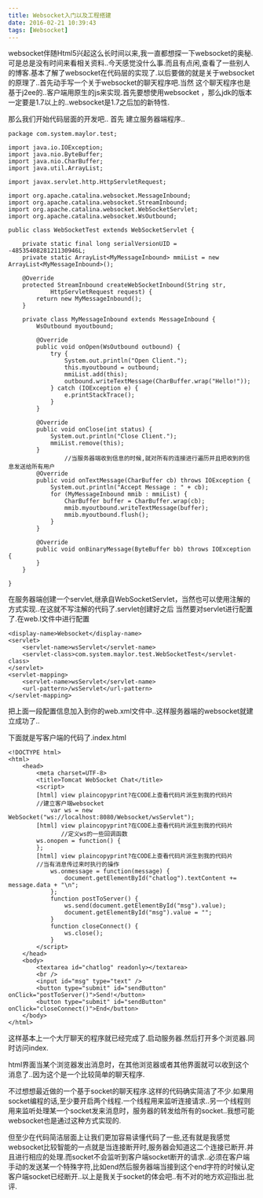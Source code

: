 ```yaml
---
title: Websocket入门以及工程搭建
date: 2016-02-21 10:39:43
tags: [Websocket]
---
```


websocket伴随Html5兴起这么长时间以来,我一直都想探一下websocket的奥秘.可是总是没有时间来看相关资料..今天感觉没什么事.而且有点闲,查看了一些别人的博客.基本了解了websocket在代码层的实现了.以后要做的就是关于websocket的原理了..首先动手写一个关于websocket的聊天程序吧.当然 这个聊天程序也是基于j2ee的..客户端用原生的js来实现.首先要想使用websocket ，那么jdk的版本一定要是1.7以上的..websocket是1.7之后加的新特性.

<!-- more -->

那么我们开始代码层面的开发吧..
首先 建立服务器端程序..

	package com.system.maylor.test;  

	import java.io.IOException;  
	import java.nio.ByteBuffer;  
	import java.nio.CharBuffer;  
	import java.util.ArrayList;  

	import javax.servlet.http.HttpServletRequest;  

	import org.apache.catalina.websocket.MessageInbound;  
	import org.apache.catalina.websocket.StreamInbound;  
	import org.apache.catalina.websocket.WebSocketServlet;  
	import org.apache.catalina.websocket.WsOutbound;  

	public class WebSocketTest extends WebSocketServlet {  

	    private static final long serialVersionUID = -4853540828121130946L;  
	    private static ArrayList<MyMessageInbound> mmiList = new ArrayList<MyMessageInbound>();  

	    @Override  
	    protected StreamInbound createWebSocketInbound(String str,  
	            HttpServletRequest request) {  
	        return new MyMessageInbound();  
	    }  

	    private class MyMessageInbound extends MessageInbound {  
	        WsOutbound myoutbound;  

	        @Override  
	        public void onOpen(WsOutbound outbound) {  
	            try {  
	                System.out.println("Open Client.");  
	                this.myoutbound = outbound;  
	                mmiList.add(this);  
	                outbound.writeTextMessage(CharBuffer.wrap("Hello!"));  
	            } catch (IOException e) {  
	                e.printStackTrace();  
	            }  
	        }  

	        @Override  
	        public void onClose(int status) {  
	            System.out.println("Close Client.");  
	            mmiList.remove(this);  
	        }  
	                //当服务器端收到信息的时候,就对所有的连接进行遍历并且把收到的信息发送给所有用户  
	        @Override  
	        public void onTextMessage(CharBuffer cb) throws IOException {  
	            System.out.println("Accept Message : " + cb);  
	            for (MyMessageInbound mmib : mmiList) {  
	                CharBuffer buffer = CharBuffer.wrap(cb);  
	                mmib.myoutbound.writeTextMessage(buffer);  
	                mmib.myoutbound.flush();  
	            }  
	        }  

	        @Override  
	        public void onBinaryMessage(ByteBuffer bb) throws IOException {  
	        }  
	    }  

	}

在服务器端创建一个servlet,继承自WebSocketServlet，当然也可以使用注解的方式实现..在这就不写注解的代码了.servlet创建好之后 当然要对servlet进行配置了.在web.l文件中进行配置

	<display-name>Websocket</display-name>  
	<servlet>  
	    <servlet-name>wsServlet</servlet-name>  
	    <servlet-class>com.system.maylor.test.WebSocketTest</servlet-class>  
	</servlet>  
	<servlet-mapping>  
	    <servlet-name>wsServlet</servlet-name>  
	    <url-pattern>/wsServlet</url-pattern>  
	</servlet-mapping>  

把上面一段配置信息加入到你的web.xml文件中..这样服务器端的websocket就建立成功了..

下面就是写客户端的代码了.index.html

	<!DOCTYPE html>  
	<html>  
		<head>  
			<meta charset=UTF-8>  
			<title>Tomcat WebSocket Chat</title>  
			<script>  
			[html] view plaincopyprint?在CODE上查看代码片派生到我的代码片
			//建立客户端websocket  
			    var ws = new WebSocket("ws://localhost:8080/Websocket/wsServlet");  
			[html] view plaincopyprint?在CODE上查看代码片派生到我的代码片
			       //定义ws的一些回调函数  
			ws.onopen = function() {  
			};  
			[html] view plaincopyprint?在CODE上查看代码片派生到我的代码片
			//当有消息传过来时执行的操作  
			    ws.onmessage = function(message) {  
			        document.getElementById("chatlog").textContent += message.data + "\n";  
			    };  
			    function postToServer() {  
			        ws.send(document.getElementById("msg").value);  
			        document.getElementById("msg").value = "";  
			    }  
			    function closeConnect() {  
			        ws.close();  
			    }  
			</script>  
		</head>  
		<body>  
		    <textarea id="chatlog" readonly></textarea>  
		    <br />  
		    <input id="msg" type="text" />  
		    <button type="submit" id="sendButton" onClick="postToServer()">Send!</button>  
		    <button type="submit" id="sendButton" onClick="closeConnect()">End</button>  
		</body>  
	</html>  

这样基本上一个大厅聊天的程序就已经完成了.启动服务器.然后打开多个浏览器.同时访问index.

html界面当某个浏览器发出消息时，在其他浏览器或者其他界面就可以收到这个消息了..因为这个是一个比较简单的聊天程序.

不过想想最近做的一个基于socket的聊天程序.这样的代码确实简洁了不少.如果用socket编程的话,至少要开启两个线程.一个线程用来监听连接请求..另一个线程则用来监听处理某一个socket发来消息时，服务器的转发给所有的socket..我想可能websocket也是通过这种方式实现的.

但至少在代码简洁层面上让我们更加容易读懂代码了一些,还有就是我感觉websocket比较智能的一点就是当连接断开时,服务器会知道这二个连接已断开.并且进行相应的处理.而socket不会监听到客户端socket断开的请求..必须在客户端手动的发送某一个特殊字符,比如end然后服务器端当接到这个end字符的时候认定客户端socket已经断开..以上是我关于socket的体会吧..有不对的地方欢迎指出.批评.